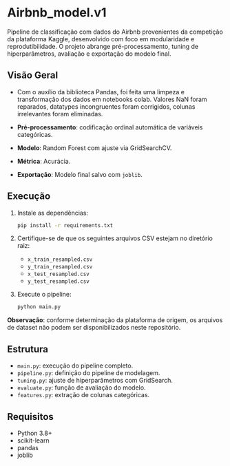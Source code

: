 # Airbnb_model.v1

Pipeline de classificação com dados do Airbnb provenientes da competição da plataforma Kaggle, desenvolvido com foco em modularidade e reprodutibilidade. O projeto abrange pré-processamento, tuning de hiperparâmetros, avaliação e exportação do modelo final.

## Visão Geral

- Com o auxílio da biblioteca Pandas, foi feita uma limpeza e transformação dos dados em notebooks colab. Valores NaN foram reparados, datatypes incongruentes foram corrigidos, colunas irrelevantes foram eliminadas.

- **Pré-processamento**: codificação ordinal automática de variáveis categóricas.
- **Modelo**: Random Forest com ajuste via GridSearchCV.
- **Métrica**: Acurácia.
- **Exportação**: Modelo final salvo com `joblib`.

## Execução

1. Instale as dependências:

   ```bash
   pip install -r requirements.txt
   ```

2. Certifique-se de que os seguintes arquivos CSV estejam no diretório raiz:

   - `x_train_resampled.csv`
   - `y_train_resampled.csv`
   - `x_test_resampled.csv`
   - `y_test_resampled.csv`

3. Execute o pipeline:

   ```bash
   python main.py
   ```

**Observação**: conforme determinação da plataforma de origem, os arquivos de dataset não podem ser disponibilizados neste repositório.

## Estrutura

- `main.py`: execução do pipeline completo.
- `pipeline.py`: definição do pipeline de modelagem.
- `tuning.py`: ajuste de hiperparâmetros com GridSearch.
- `evaluate.py`: função de avaliação do modelo.
- `features.py`: extração de colunas categóricas.

## Requisitos

- Python 3.8+
- scikit-learn
- pandas
- joblib

